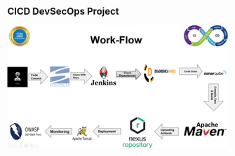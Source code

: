 ## CICD DevSecOps Project   

[![Image](https://github.com/chaudharysurya14/CICD_Portfolio_maven_project/blob/master/webapp/src/main/webapp/img/project_workflow.png "DevOps Project - CI/CD with Jenkins Ansible Docker Kubernetes ")](https://www.udemy.com/course/valaxy-devops/?referralCode=8147A5CF4C8C7D9E253F)
